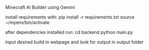 Minecraft AI Builder using Gemini

install requirements with:
pip install -r requirements.txt
source ~/myenv/bin/activate

after dependencies installed run:
cd backend
python main.py

Input desired build in webpage and look for output in output folder